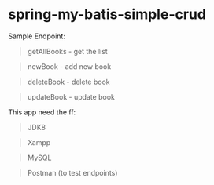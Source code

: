 # spring-my-batis-simple-crud
 
Sample Endpoint:
> getAllBooks - get the list

> newBook - add new book

> deleteBook - delete book

> updateBook - update book




This app need the ff:

> JDK8

> Xampp

> MySQL

> Postman (to test endpoints)




